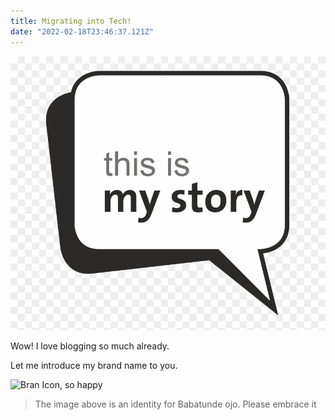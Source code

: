 ```yaml
---
title: Migrating into Tech!
date: "2022-02-18T23:46:37.121Z"
---
```

![ Bran Icon, so happy](./my_story.png)

Wow! I love blogging so much already.

Let me introduce my brand name to you.

![ Bran Icon, so happy](./main-icon.ico)

>The image above is an identity for Babatunde ojo. Please embrace it
>